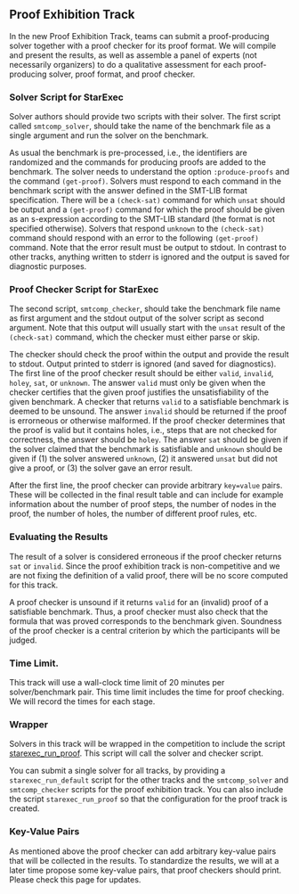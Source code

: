 ## Proof Exhibition Track

In the new Proof Exhibition Track, teams can submit a proof-producing solver
together with a proof checker for its proof format.  We will compile and
present the results, as well as assemble a panel of experts (not necessarily
organizers) to do a qualitative assessment for each proof-producing solver,
proof format, and proof checker.

### Solver Script for StarExec

Solver authors should provide two scripts with their solver.  The first
script called `smtcomp_solver`, should take the name of the
benchmark file as a single argument and run the solver on the benchmark.

As usual the benchmark is pre-processed, i.e., the identifiers are randomized
and the commands for producing proofs are added to the benchmark.  The solver
needs to understand the option `:produce-proofs` and the command `(get-proof)`.
Solvers must respond to each command in the benchmark script with the answer
defined in the SMT-LIB format specification.  There will be a `(check-sat)`
command for which `unsat` should be output and a `(get-proof)` command for
which the proof should be given as an s-expression according to the
SMT-LIB standard (the format is not specified otherwise).
Solvers that respond `unknown` to the `(check-sat)` command should respond
with an error to the following `(get-proof)` command.  Note that the error
result must be output to stdout.
In contrast to other tracks, anything written to stderr is ignored and the
output is saved for diagnostic purposes.

### Proof Checker Script for StarExec

The second script, `smtcomp_checker`, should take
the benchmark file name as first argument and the stdout output of the
solver script as second argument.  Note that this output will
usually start with the `unsat` result of the `(check-sat)`
command, which the checker must either parse or skip.

The checker should check the proof within the output and provide the result
to stdout.  Output printed to stderr is ignored (and saved for diagnostics).
The first line of the proof checker result should be either
`valid`, `invalid`, `holey`, `sat`, or `unknown`.
The answer `valid` must only be given when the checker certifies that the
given proof justifies the unsatisfiability of the given benchmark.
A checker that returns `valid` to a satisfiable benchmark is deemed to be
unsound.
The answer `invalid` should be returned if the proof is errorneous or
otherwise malformed.
If the proof checker determines that the proof is valid but it contains
holes, i.e., steps that are not checked for correctness, the answer should
be `holey`.
The answer `sat` should be given if the solver claimed that the benchmark
is satisfiable and `unknown` should be given if (1) the solver answered
`unknown`, (2) it answered `unsat` but did not give a proof, or (3) the
solver gave an error result.

After the first line, the proof checker can provide arbitrary `key=value`
pairs.  These will be collected in the final result table and can include
for example information about the number of proof steps, the number of nodes
in the proof, the number of holes, the number of different proof rules, etc.

### Evaluating the Results

The result of a solver is considered erroneous if the proof checker
returns `sat` or `invalid`.
Since the proof exhibition track is non-competitive and we are not fixing
the definition of a valid proof, there will be no score computed for this
track.

A proof checker is unsound if it returns `valid` for an (invalid) proof
of a satisfiable benchmark.
Thus, a proof checker must also check that the formula that was proved
corresponds to the benchmark given.  Soundness of the proof checker is
a central criterion by which the participants will be judged.

### Time Limit.

This track will use a wall-clock time limit of 20 minutes per
solver/benchmark pair.  This time limit includes the time for proof checking.
We will record the times for each stage.

### Wrapper

Solvers in this track will be wrapped in the competition to include the script
[starexec_run_proof](https://github.com/SMT-COMP/postprocessors/tree/master/proof-track/starexec_run_proof).  This script will call the solver
and checker script.

You can submit a single solver for all tracks, by providing a
`starexec_run_default` script for the other tracks and the
`smtcomp_solver` and `smtcomp_checker` scripts for the
proof exhibition track.  You can also include the script
`starexec_run_proof` so that the configuration for the proof
track is created.

### Key-Value Pairs

As mentioned above the proof checker can add arbitrary key-value pairs
that will be collected in the results.  To standardize the results, we
will at a later time propose some key-value pairs, that proof checkers
should print.  Please check this page for updates.

